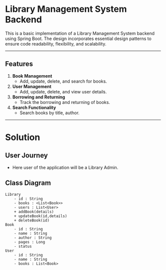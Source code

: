 # Library Management System Backend

This is a basic implementation of a Library Management System backend using Spring Boot. The design incorporates essential design patterns to ensure code readability, flexibility, and scalability.

---

## **Features**
1. **Book Management**
    - Add, update, delete, and search for books.
2. **User Management**
    - Add, update, delete, and view user details.
3. **Borrowing and Returning**
    - Track the borrowing and returning of books.
4. **Search Functionality**
    - Search books by title, author.
---
# Solution

## User Journey
- Here user of the application will be a Library Admin.

## Class Diagram
```devicespec
Library
    - id : String
    - books : <List<Book>>
    - users : List<User>
    + addBook(details)
    + updateBook(id,details)
    + deleteBook(id)
Book
    - id : String
    - name : String
    - author : String
    - pages : Long
    - status 
User
    - id : String
    - name : String
    - books : List<Book>
```